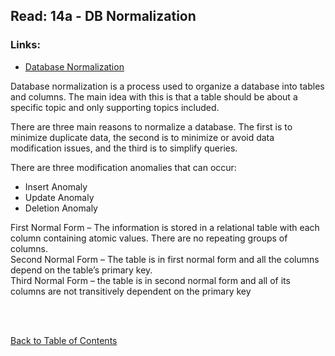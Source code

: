 ## Read: 14a - DB Normalization

### Links:

- [Database Normalization](https://www.essentialsql.com/get-ready-to-learn-sql-database-normalization-explained-in-simple-english/)

Database normalization is a process used to organize a database into tables and columns. The main idea with this is that a table should be about a specific topic and only supporting topics included.

There are three main reasons to normalize a database. The first is to minimize duplicate data, the second is to minimize or avoid data modification issues, and the third is to simplify queries.

There are three modification anomalies that can occur:

- Insert Anomaly
- Update Anomaly
- Deletion Anomaly

First Normal Form – The information is stored in a relational table with each column containing atomic values. There are no repeating groups of columns.  
Second Normal Form – The table is in first normal form and all the columns depend on the table’s primary key.  
Third Normal Form – the table is in second normal form and all of its columns are not transitively dependent on the primary key

<br>
<br>

[Back to Table of Contents](../README.md)
